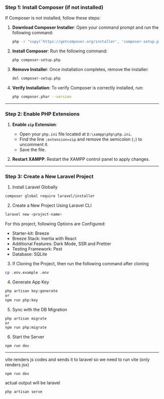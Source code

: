 ### **Step 1: Install Composer (if not installed)**

If Composer is not installed, follow these steps:

1. **Download Composer Installer**:
   Open your command prompt and run the following command:
   ```bash
   php -r "copy('https://getcomposer.org/installer', 'composer-setup.php');"
   ```

2. **Install Composer**:
   Run the following command:
   ```bash
   php composer-setup.php
   ```

3. **Remove Installer**:
   Once installation completes, remove the installer:
   ```bash
   del composer-setup.php
   ```

4. **Verify Installation**:
   To verify Composer is correctly installed, run:
   ```bash
   php composer.phar --version
   ```

---

### **Step 2: Enable PHP Extensions**
1. **Enable `zip` Extension**:
   - Open your `php.ini` file located at `D:\xampp\php\php.ini`.
   - Find the line `;extension=zip` and remove the semicolon (`;`) to uncomment it.
   - Save the file.
   
2. **Restart XAMPP**:
   Restart the XAMPP control panel to apply changes.

---

### **Step 3: Create a New Laravel Project**

1. Install Laravel Globally

```sh
composer global require laravel/installer
```

2. Create a New Project Using Laravel CLI

```sh
laravel new <project-name>
```

For this project, following Options are Configured:

- Starter-kit: Breeze
- Breeze Stack: Inertia with React
- Additional Features: Dark Mode, SSR and Prettier
- Testing Framework: Pest
- Database: SQLite

3. If Cloning the Project, then run the following command after cloning

```sh
cp .env.example .env
```

4. Generate App Key

```sh
php artisan key:generate
or
npm run php:key
```

5. Sync with the DB Migration

```sh
php artisan migrate
or
npm run php:migrate
```

6. Start the Server

```
npm run dev
```

---
vite renders js codes and sends it to laravel
so we need to run vite (only renders jsx)
```
npm run dev
```

actual output will be laravel
```
php artisan serve
```